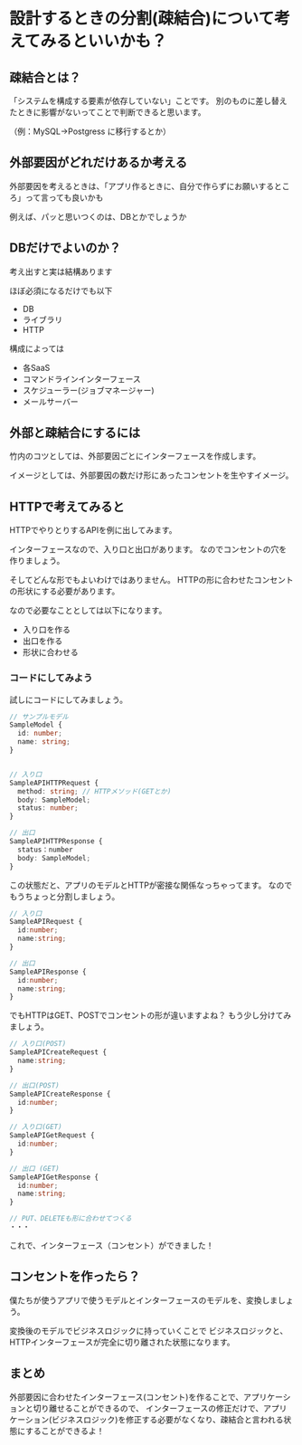 # 設計するときの分割(疎結合)について考えてみるといいかも？

## 疎結合とは？

「システムを構成する要素が依存していない」ことです。
別のものに差し替えたときに影響がないってことで判断できると思います。

（例：MySQL→Postgress に移行するとか）

## 外部要因がどれだけあるか考える

外部要因を考えるときは、「アプリ作るときに、自分で作らずにお願いするところ」って言っても良いかも

例えば、パッと思いつくのは、DBとかでしょうか

## DBだけでよいのか？

考え出すと実は結構あります

ほぼ必須になるだけでも以下

- DB
- ライブラリ
- HTTP

構成によっては

- 各SaaS
- コマンドラインインターフェース
- スケジューラー(ジョブマネージャー)
- メールサーバー

## 外部と疎結合にするには

竹内のコツとしては、外部要因ごとにインターフェースを作成します。

イメージとしては、外部要因の数だけ形にあったコンセントを生やすイメージ。

## HTTPで考えてみると

HTTPでやりとりするAPIを例に出してみます。

インターフェースなので、入り口と出口があります。
なのでコンセントの穴を作りましょう。

そしてどんな形でもよいわけではありません。
HTTPの形に合わせたコンセントの形状にする必要があります。

なので必要なこととしては以下になります。

- 入り口を作る
- 出口を作る
- 形状に合わせる

### コードにしてみよう

試しにコードにしてみましょう。

``` typescript
// サンプルモデル
SampleModel {
  id: number;
  name: string;
}


// 入り口
SampleAPIHTTPRequest {
  method: string; // HTTPメソッド(GETとか)
  body: SampleModel;
  status: number;
}

// 出口
SampleAPIHTTPResponse {
  status：number
  body: SampleModel;
}
```

この状態だと、アプリのモデルとHTTPが密接な関係なっちゃってます。 なのでもうちょっと分割しましょう。

``` typescript
// 入り口
SampleAPIRequest {
  id:number;
  name:string;
}

// 出口
SampleAPIResponse {
  id:number;
  name:string;
}

```

でもHTTPはGET、POSTでコンセントの形が違いますよね？ もう少し分けてみましょう。

``` typescript
// 入り口(POST)
SampleAPICreateRequest {
  name:string;
}

// 出口(POST)
SampleAPICreateResponse {
  id:number;
}

// 入り口(GET)
SampleAPIGetRequest {
  id:number;
}

// 出口 (GET)
SampleAPIGetResponse {
  id:number;
  name:string;
}

// PUT、DELETEも形に合わせてつくる
・・・
```

これで、インターフェース（コンセント）ができました！

## コンセントを作ったら？

僕たちが使うアプリで使うモデルとインターフェースのモデルを、変換しましょう。

変換後のモデルでビジネスロジックに持っていくことで
ビジネスロジックと、HTTPインターフェースが完全に切り離された状態になります。

## まとめ

外部要因に合わせたインターフェース(コンセント)を作ることで、アプリケーションと切り離せることができるので、
インターフェースの修正だけで、アプリケーション(ビジネスロジック)を修正する必要がなくなり、疎結合と言われる状態にすることができるよ！

